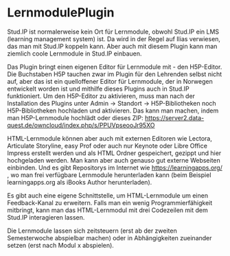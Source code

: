 # LernmodulePlugin

Stud.IP ist normalerweise kein Ort für Lernmodule, obwohl Stud.IP ein LMS (learning management system) ist. Da wird in der Regel auf Ilias verwiesen, das man mit Stud.IP koppeln kann. Aber auch mit diesem Plugin kann man ziemlich coole Lernmodule in Stud.IP einbauen.

Das Plugin bringt einen eigenen Editor für Lernmodule mit - den H5P-Editor. Die Buchstaben H5P tauchen zwar im Plugin für den Lehrenden selbst nicht auf, aber das ist ein quelloffener Editor für Lernmodule, der in Norwegen entwickelt worden ist und mithilfe dieses Plugins auch in Stud.IP funktioniert. Um den H5P-Editor zu aktivieren, muss man nach der Installation des Plugins unter Admin -> Standort -> H5P-Bibliotheken noch H5P-Bibliotheken hochladen und aktivieren. Das kann man machen, indem man H5P-Lernmodule hochlädt oder dieses ZIP: https://server2.data-quest.de/owncloud/index.php/s/PPUVpseooJr95XO

HTML-Lernmodule können aber auch mit externen Editoren wie Lectora, Articulate Storyline, easy Prof oder auch nur Keynote oder Libre Office Impress erstellt werden und als HTML Ordner gespeichert, gezippt und hier hochgeladen werden. Man kann aber auch genauso gut externe Webseiten einbinden. Und es gibt Repositorys im Internet wie https://learningapps.org/ , wo man frei verfügbare Lernmodule herunterladen kann (beim Beispiel learningapps.org als iBooks Author herunterladen).

Es gibt auch eine eigene Schnittstelle, um HTML-Lernmodule um einen Feedback-Kanal zu erweitern. Falls man ein wenig Programmierfähigkeit mitbringt, kann man das HTML-Lernmodul mit drei Codezeilen mit dem Stud.IP interagieren lassen.

Die Lernmodule lassen sich zeitsteuern (erst ab der zweiten Semesterwoche abspielbar machen) oder in Abhängigkeiten zueinander setzen (erst nach Modul x abspielen).